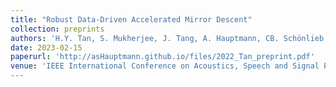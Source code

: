 ```yaml
---
title: "Robust Data-Driven Accelerated Mirror Descent"
collection: preprints
authors: 'H.Y. Tan, S. Mukherjee, J. Tang, A. Hauptmann, CB. Schönlieb'
date: 2023-02-15
paperurl: 'http://asHauptmann.github.io/files/2022_Tan_preprint.pdf'
venue: 'IEEE International Conference on Acoustics, Speech and Signal Processing"
---
```

